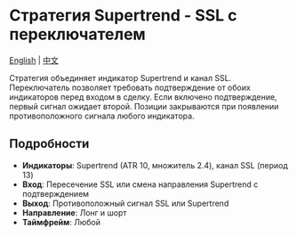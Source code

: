 # Стратегия Supertrend - SSL с переключателем
[English](README.md) | [中文](README_cn.md)

Стратегия объединяет индикатор Supertrend и канал SSL.
Переключатель позволяет требовать подтверждение от обоих индикаторов перед входом в сделку.
Если включено подтверждение, первый сигнал ожидает второй.
Позиции закрываются при появлении противоположного сигнала любого индикатора.

## Подробности

- **Индикаторы**: Supertrend (ATR 10, множитель 2.4), канал SSL (период 13)
- **Вход**: Пересечение SSL или смена направления Supertrend с подтверждением
- **Выход**: Противоположный сигнал SSL или Supertrend
- **Направление**: Лонг и шорт
- **Таймфрейм**: Любой
